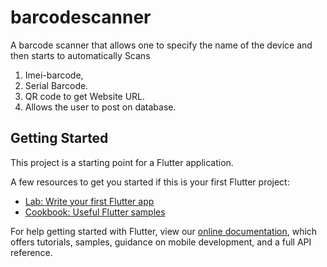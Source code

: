 # barcodescanner

A barcode scanner that allows one to specify the name of the device and then starts to automatically Scans
 1. Imei-barcode, 
 2. Serial Barcode. 
 3. QR code to get Website URL.
 4. Allows the user to post on database.

## Getting Started

This project is a starting point for a Flutter application.

A few resources to get you started if this is your first Flutter project:

- [Lab: Write your first Flutter app](https://flutter.dev/docs/get-started/codelab)
- [Cookbook: Useful Flutter samples](https://flutter.dev/docs/cookbook)

For help getting started with Flutter, view our
[online documentation](https://flutter.dev/docs), which offers tutorials,
samples, guidance on mobile development, and a full API reference.
